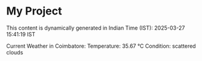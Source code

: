 # My Project

This content is dynamically generated in Indian Time (IST): 2025-03-27 15:41:19 IST


Current Weather in Coimbatore:
Temperature: 35.67 °C
Condition: scattered clouds

